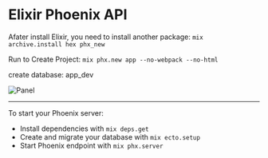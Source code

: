 # Elixir Phoenix API

Afater install Elixir, you need to install another package:
```mix archive.install hex phx_new```

Run to Create Project:
```mix phx.new app --no-webpack --no-html```


create database: app_dev
 
![Panel](https://i.ibb.co/MNxvYyY/image.png)

--------------------------------------------------------
To start your Phoenix server:

  * Install dependencies with `mix deps.get`
  * Create and migrate your database with `mix ecto.setup`
  * Start Phoenix endpoint with `mix phx.server`

